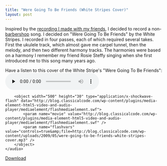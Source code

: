 ```yaml
---
title: "Were Going To Be Friends (White Stripes Cover)"
layout: post
---
```


Inspired by the <a href="http://blog.classicalcode.com/?p=521">recording I made with my friends</a>, I decided to record a non-<a href="http://blog.classicalcode.com/?cat=61">barbershop</a> song. I decided on "Were Going To Be Friends" by the White Stripes. I recorded in four passes, each of which required several takes. First the ukulele track, which almost gave me carpel tunnel, then the melody, and then two different harmony tracks. The harmonies were based on a harmony I remember my friend Rosie Steffy singing when she first introduced me to this song many years ago.

Have a listen to this cover of the White Stripe's "Were Going To Be Friends":
	<audio id="wp_mep_27" src="http://blog.classicalcode.com/wp-content/uploads/2009/05/were-going-to-be-friends-white-stripes-cover.mp3" type="audio/mp3"    controls="controls" preload="none"  >
		
		
		
		
		
		
		
		<object width="500" height="30" type="application/x-shockwave-flash" data="http://blog.classicalcode.com/wp-content/plugins/media-element-html5-video-and-audio-player/mediaelement/flashmediaelement.swf">
			<param name="movie" value="http://blog.classicalcode.com/wp-content/plugins/media-element-html5-video-and-audio-player/mediaelement/flashmediaelement.swf" />
			<param name="flashvars" value="controls=true&amp;file=http://blog.classicalcode.com/wp-content/uploads/2009/05/were-going-to-be-friends-white-stripes-cover.mp3" />			
		</object>		
	</audio>
<script type="text/javascript">
jQuery(document).ready(function($) {
	$('#wp_mep_27').mediaelementplayer({
		m:1
		
		,features: ['playpause','current','progress','duration','volume','tracks','fullscreen']
		,audioWidth:500,audioHeight:30
	});
});
</script>

<a href='http://blog.classicalcode.com/wp-content/uploads/2009/05/were-going-to-be-friends-white-stripes-cover.mp3'>Download</a>

